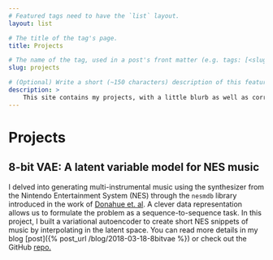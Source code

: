 ```yaml
---
# Featured tags need to have the `list` layout.
layout: list

# The title of the tag's page.
title: Projects

# The name of the tag, used in a post's front matter (e.g. tags: [<slug>]).
slug: projects

# (Optional) Write a short (~150 characters) description of this featured tag.
description: >
    This site contains my projects, with a little blurb as well as corresponding GitHub links.
---
```

# Projects

## 8-bit VAE: A latent variable model for NES music

I delved into generating multi-instrumental music using the synthesizer from the Nintendo Entertainment System (NES) through the `nesmdb` library introduced in the work of [Donahue et. al](https://arxiv.org/abs/1806.04278). A clever data representation allows us to formulate the problem as a sequence-to-sequence task. In this project, I built a variational autoencoder to create short NES snippets of music by interpolating in the latent space. You can read more details in my blog [post]({% post_url /blog/2018-03-18-8bitvae %}) or check out the GitHub [repo.](https://github.com/xgarcia238/8bit-VAE)